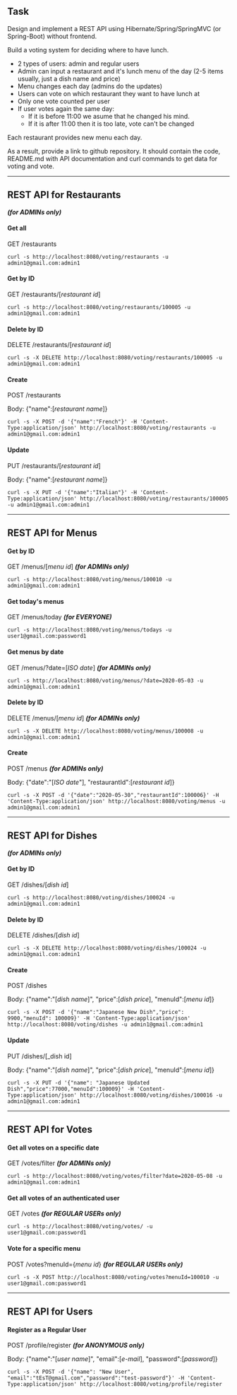 ## Task

Design and implement a REST API using Hibernate/Spring/SpringMVC (or Spring-Boot) without frontend.

Build a voting system for deciding where to have lunch.

 * 2 types of users: admin and regular users
 * Admin can input a restaurant and it's lunch menu of the day (2-5 items usually, just a dish name and price)
 * Menu changes each day (admins do the updates)
 * Users can vote on which restaurant they want to have lunch at
 * Only one vote counted per user
 * If user votes again the same day:
    - If it is before 11:00 we asume that he changed his mind.
    - If it is after 11:00 then it is too late, vote can't be changed

Each restaurant provides new menu each day.

As a result, provide a link to github repository. It should contain the code, README.md with API documentation and curl commands to get data for voting and vote.
* * *
## REST API for Restaurants

***(for ADMINs only)***

#### Get all
GET     /restaurants

    curl -s http://localhost:8080/voting/restaurants -u admin1@gmail.com:admin1

#### Get by ID
GET     /restaurants/[_restaurant id_]

    curl -s http://localhost:8080/voting/restaurants/100005 -u admin1@gmail.com:admin1

#### Delete by ID
DELETE  /restaurants/[_restaurant id_]

    curl -s -X DELETE http://localhost:8080/voting/restaurants/100005 -u admin1@gmail.com:admin1

#### Create
POST  /restaurants

Body: {"name":[_restaurant name_]}

    curl -s -X POST -d '{"name":"French"}' -H 'Content-Type:application/json' http://localhost:8080/voting/restaurants -u admin1@gmail.com:admin1

#### Update
PUT  /restaurants/[_restaurant id_]

Body: {"name":[_restaurant name_]}

    curl -s -X PUT -d '{"name":"Italian"}' -H 'Content-Type:application/json' http://localhost:8080/voting/restaurants/100005 -u admin1@gmail.com:admin1

* * *

## REST API for Menus

#### Get by ID
GET     /menus/[_menu id_] ***(for ADMINs only)***

    curl -s http://localhost:8080/voting/menus/100010 -u admin1@gmail.com:admin1

#### Get today's menus 

GET     /menus/today ***(for EVERYONE)***

    curl -s http://localhost:8080/voting/menus/todays -u user1@gmail.com:password1
#### Get menus by date
 
GET     /menus/?date=[_ISO date_] ***(for ADMINs only)***

    curl -s http://localhost:8080/voting/menus/?date=2020-05-03 -u admin1@gmail.com:admin1

#### Delete by ID 
DELETE  /menus/[_menu id_] ***(for ADMINs only)***

    curl -s -X DELETE http://localhost:8080/voting/menus/100008 -u admin1@gmail.com:admin1

#### Create 
POST  /menus ***(for ADMINs only)***  

Body: {"date":"[_ISO date_"], "restaurantId":[_restaurant id_]}

    curl -s -X POST -d '{"date":"2020-05-30","restaurantId":100006}' -H 'Content-Type:application/json' http://localhost:8080/voting/menus -u admin1@gmail.com:admin1

* * *

## REST API for Dishes
***(for ADMINs only)***

#### Get by ID
GET     /dishes/[_dish id_]

    curl -s http://localhost:8080/voting/dishes/100024 -u admin1@gmail.com:admin1

#### Delete by ID
DELETE  /dishes/[_dish id_]

    curl -s -X DELETE http://localhost:8080/voting/dishes/100024 -u admin1@gmail.com:admin1

#### Create
POST  /dishes

Body: {"name":"[_dish name_]", "price":[_dish price_], "menuId":[_menu id_]}

    curl -s -X POST -d '{"name":"Japanese New Dish","price": 9900,"menuId": 100009}' -H 'Content-Type:application/json' http://localhost:8080/voting/dishes -u admin1@gmail.com:admin1

#### Update
PUT  /dishes/[_dish id]

Body: {"name":"[_dish name_]", "price":[_dish price_], "menuId":[_menu id_]}

    curl -s -X PUT -d '{"name": "Japanese Updated Dish","price":77000,"menuId":100009}' -H 'Content-Type:application/json' http://localhost:8080/voting/dishes/100016 -u admin1@gmail.com:admin1

* * *

## REST API for Votes


#### Get all votes on a specific date 
GET     /votes/filter ***(for ADMINs only)***

    curl -s http://localhost:8080/voting/votes/filter?date=2020-05-08 -u admin1@gmail.com:admin1
#### Get all votes of an authenticated user 
GET     /votes ***(for REGULAR USERs only)***

    curl -s http://localhost:8080/voting/votes/ -u user1@gmail.com:password1
#### Vote for a specific menu 
POST /votes?menuId={_menu id_} ***(for REGULAR USERs only)***

    curl -s -X POST http://localhost:8080/voting/votes?menuId=100010 -u user1@gmail.com:password1
    
* * *

## REST API for Users


#### Register as a Regular User 
POST /profile/register ***(for ANONYMOUS only)***
    
Body: {"name":"[_user name_]", "email":[_e-mail_], "password":[_password_]}

    curl -s -X POST -d '{"name": "New User", "email":"tEsT@gmail.com","password":"test-password"}' -H 'Content-Type:application/json' http://localhost:8080/voting/profile/register


